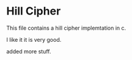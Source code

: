 # Hill Cipher

This file contains a hill cipher implemtation in c.


I like it it is very good.


added more stuff.